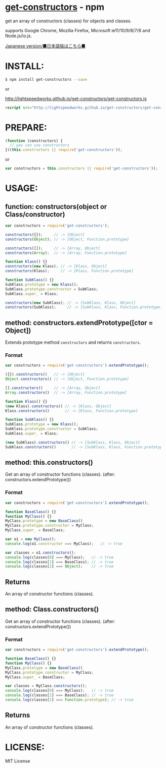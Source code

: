 [get-constructors](https://www.npmjs.org/package/get-constructors) - npm
====

  get an array of constructors (classes) for objects and classes.

  supports Google Chrome, Mozilla Firefox, Microsoft ie11/10/9/8/7/6 and Node.js/io.js.

[Japanese version/■日本語版はこちら■](README-JP.md#readme)

# INSTALL:

```bash
$ npm install get-constructors --save
```

or

http://lightspeedworks.github.io/get-constructors/get-constructors.js

```html
<script src="http://lightspeedworks.github.io/get-constructors/get-constructors.js"></script>
```

# PREPARE:

```js
(function (constructors) {
  // you can use constructors
})(this.constructors || require('get-constructors'));
```

or

```js
var constructors = this.constructors || require('get-constructors'));
```

# USAGE:

## function: constructors(object or Class/constructor)

```js
var constructors = require('get-constructors');

constructors({});     // -> [Object]
constructors(Object); // -> [Object, Function.prototype]

constructors([]);     // -> [Array, Object]
constructors(Array);  // -> [Array, Function.prototype]

function Klass() {}
constructors(new Klass); // -> [Klass, Object]
constructors(Klass);     // -> [Klass, Function.prototype]

function SubKlass() {}
SubKlass.prototype = new Klass();
SubKlass.prototype.constructor = SubKlass;
SubKlass.super_ = Klass;

constructors(new SubKlass); // -> [SubKlass, Klass, Object]
constructors(SubKlass);     // -> [SubKlass, Klass, Function.prototype]
```

## method: constructors.extendPrototype([ctor = Object])

  Extends prototype method `constructors` and returns `constructors`.

### Format

```js
var constructors = require('get-constructors').extendPrototype();

({}).constructors()   // -> [Object]
Object.constructors() // -> [Object, Function.prototype]

[].constructors()     // -> [Array, Object]
Array.constructors()  // -> [Array, Function.prototype]

function Klass() {}
(new Klass).constructors() // -> [Klass, Object]
Klass.constructors()       // -> [Klass, Function.prototype]

function SubKlass() {}
SubKlass.prototype = new Klass();
SubKlass.prototype.constructor = SubKlass;
SubKlass.super_ = Klass;

(new SubKlass).constructors() // -> [SubKlass, Klass, Object]
SubKlass.constructors()       // -> [SubKlass, Klass, Function.prototype]
```

## method: this.constructors()

  Get an array of constructor functions (classes).
  (after: constructors.extendPrototype())

### Format

```js
var constructors = require('get-constructors').extendPrototype();

function BaseClass() {}
function MyClass() {}
MyClass.prototype = new BaseClass()
MyClass.prototype.constructor = MyClass;
MyClass.super_ = BaseClass;

var o1 = new MyClass();
console.log(o1.constructor === MyClass);   // -> true

var classes = o1.constructors();
console.log(classes[0] === MyClass);   // -> true
console.log(classes[1] === BaseClass); // -> true
console.log(classes[2] === Object);    // -> true
```

## Returns

  An array of constructor functions (classes).

## method: Class.constructors()

  Get an array of constructor functions (classes).
  (after: constructors.extendPrototype())

### Format

```js
var constructors = require('get-constructors').extendPrototype();

function BaseClass() {}
function MyClass() {}
MyClass.prototype = new BaseClass()
MyClass.prototype.constructor = MyClass;
MyClass.super_ = BaseClass;

var classes = MyClass.constructors();
console.log(classes[0] === MyClass);   // -> true
console.log(classes[1] === BaseClass); // -> true
console.log(classes[2] === Function.prototype); // -> true
```

## Returns

  An array of constructor functions (classes).

# LICENSE:

  MIT License

